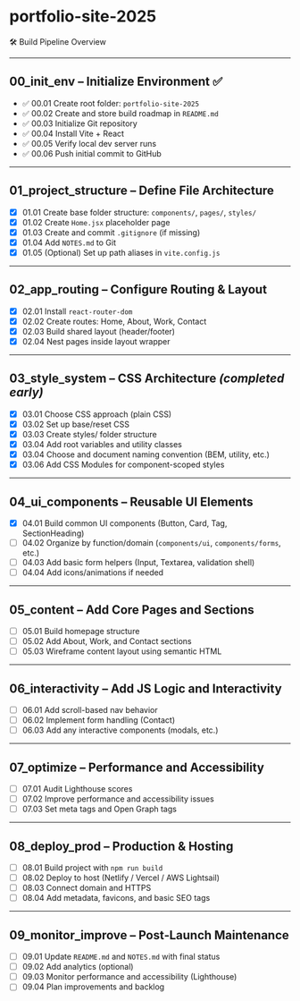 # portfolio-site-2025

🛠️ Build Pipeline Overview

---

## 00_init_env – Initialize Environment ✅

- ✅ 00.01 Create root folder: `portfolio-site-2025`  
- ✅ 00.02 Create and store build roadmap in `README.md`  
- ✅ 00.03 Initialize Git repository  
- ✅ 00.04 Install Vite + React  
- ✅ 00.05 Verify local dev server runs  
- ✅ 00.06 Push initial commit to GitHub  

---

## 01_project_structure – Define File Architecture

- [x] 01.01 Create base folder structure: `components/`, `pages/`, `styles/`  
- [x] 01.02 Create `Home.jsx` placeholder page  
- [x] 01.03 Create and commit `.gitignore` (if missing)  
- [x] 01.04 Add `NOTES.md` to Git  
- [x] 01.05 (Optional) Set up path aliases in `vite.config.js`  

---

## 02_app_routing – Configure Routing & Layout

- [x] 02.01 Install `react-router-dom`
- [x] 02.02 Create routes: Home, About, Work, Contact
- [x] 02.03 Build shared layout (header/footer)
- [x] 02.04 Nest pages inside layout wrapper

---

## 03_style_system – CSS Architecture *(completed early)*

- [x] 03.01 Choose CSS approach (plain CSS)
- [x] 03.02 Set up base/reset CSS
- [x] 03.03 Create styles/ folder structure
- [x] 03.04 Add root variables and utility classes
- [x] 03.04 Choose and document naming convention (BEM, utility, etc.)
- [x] 03.06 Add CSS Modules for component-scoped styles
---

## 04_ui_components – Reusable UI Elements
- [x] 04.01 Build common UI components (Button, Card, Tag, SectionHeading)
- [ ] 04.02 Organize by function/domain (`components/ui`, `components/forms`, etc.)
- [ ] 04.03 Add basic form helpers (Input, Textarea, validation shell)
- [ ] 04.04 Add icons/animations if needed

---

## 05_content – Add Core Pages and Sections
- [ ] 05.01 Build homepage structure
- [ ] 05.02 Add About, Work, and Contact sections
- [ ] 05.03 Wireframe content layout using semantic HTML

---

## 06_interactivity – Add JS Logic and Interactivity
- [ ] 06.01 Add scroll-based nav behavior
- [ ] 06.02 Implement form handling (Contact)
- [ ] 06.03 Add any interactive components (modals, etc.)

---

## 07_optimize – Performance and Accessibility
- [ ] 07.01 Audit Lighthouse scores
- [ ] 07.02 Improve performance and accessibility issues
- [ ] 07.03 Set meta tags and Open Graph tags

---

## 08_deploy_prod – Production & Hosting
- [ ] 08.01 Build project with `npm run build`
- [ ] 08.02 Deploy to host (Netlify / Vercel / AWS Lightsail)
- [ ] 08.03 Connect domain and HTTPS
- [ ] 08.04 Add metadata, favicons, and basic SEO tags

---

## 09_monitor_improve – Post‑Launch Maintenance
- [ ] 09.01 Update `README.md` and `NOTES.md` with final status
- [ ] 09.02 Add analytics (optional)
- [ ] 09.03 Monitor performance and accessibility (Lighthouse)
- [ ] 09.04 Plan improvements and backlog
